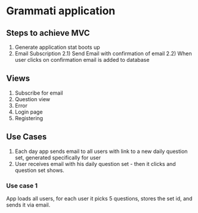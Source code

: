 # Grammati application

## Steps to achieve MVC

1) Generate application stat boots up
2) Email Subscription
    2.1) Send Email with confirmation of email
    2.2) When user clicks on confirmation email is added to database
    
## Views
1. Subscribe for email
2. Question view
3. Error
4. Login page
5. Registering

## Use Cases

1. Each day app sends email to all users with link to a new daily question set, generated specifically for user
2. User receives email with his daily question set - then it clicks and question set shows.

### Use case 1
App loads all users, for each user it picks 5 questions, stores the set id, and sends it via email.
